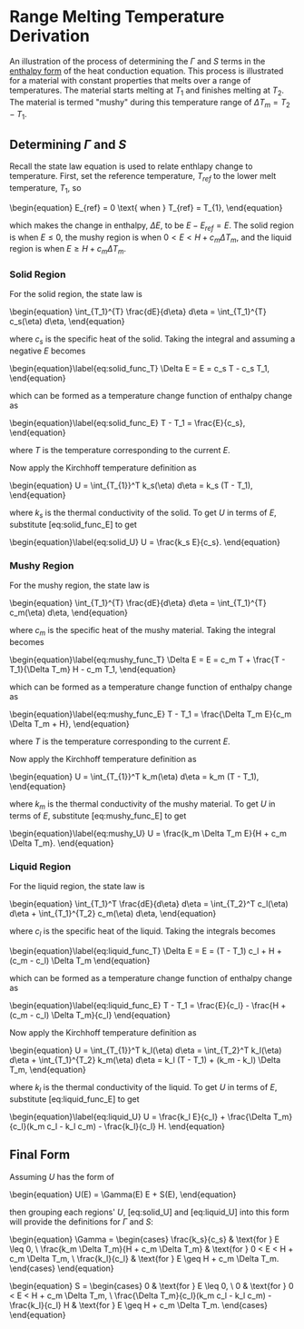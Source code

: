 # Range Melting Temperature Derivation

An illustration of the process of determining the $\Gamma$ and $S$ terms in
the [enthalpy form](enthalpy_form.md) of the heat conduction equation.
This process is illustrated for a material with constant properties that melts
over a range of temperatures.
The material starts melting at $T_1$ and finishes melting at $T_2$.
The material is termed "mushy" during this temperature range of
$\Delta T_m = T_2 - T_1$.

## Determining $\Gamma$ and $S$

Recall the state law equation is used to relate enthlapy change to temperature.
First, set the reference temperature, $T_{ref}$ to the lower melt temperature, $T_1$, so

\begin{equation}
  E_{ref} = 0 \text{ when } T_{ref} = T_{1},
\end{equation}

which makes the change in enthalpy, $\Delta E$, to be $E - E_{ref} = E$.
The solid region is when $E \leq 0$,
the mushy region is when $0 < E < H + c_m \Delta T_m$,
and the liquid region is when $E \geq H + c_m \Delta T_m$.

### Solid Region

For the solid region, the state law is

\begin{equation}
  \int_{T_1}^{T} \frac{dE}{d\eta} d\eta = \int_{T_1}^{T} c_s(\eta) d\eta,
\end{equation}

where $c_s$ is the specific heat of the solid. Taking the integral and assuming
a negative $E$ becomes

\begin{equation}\label{eq:solid_func_T}
  \Delta E = E = c_s T - c_s T_1,
\end{equation}

which can be formed as a temperature change function of enthalpy change as

\begin{equation}\label{eq:solid_func_E}
  T - T_1 = \frac{E}{c_s},
\end{equation}

where $T$ is the temperature corresponding to the current $E$.

Now apply the Kirchhoff temperature definition as

\begin{equation}
  U = \int_{T_{1}}^T k_s(\eta) d\eta = k_s (T - T_1),
\end{equation}

where $k_s$ is the thermal conductivity of the solid.
To get $U$ in terms of $E$, substitute [eq:solid_func_E] to get

\begin{equation}\label{eq:solid_U}
  U = \frac{k_s E}{c_s}.
\end{equation}

### Mushy Region

For the mushy region, the state law is

\begin{equation}
  \int_{T_1}^{T} \frac{dE}{d\eta} d\eta = \int_{T_1}^{T} c_m(\eta) d\eta,
\end{equation}

where $c_m$ is the specific heat of the mushy material. Taking the integral becomes

\begin{equation}\label{eq:mushy_func_T}
  \Delta E = E = c_m T + \frac{T - T_1}{\Delta T_m} H - c_m T_1,
\end{equation}

which can be formed as a temperature change function of enthalpy change as

\begin{equation}\label{eq:mushy_func_E}
  T - T_1 = \frac{\Delta T_m E}{c_m \Delta T_m + H},
\end{equation}

where $T$ is the temperature corresponding to the current $E$.

Now apply the Kirchhoff temperature definition as

\begin{equation}
  U = \int_{T_{1}}^T k_m(\eta) d\eta = k_m (T - T_1),
\end{equation}

where $k_m$ is the thermal conductivity of the mushy material.
To get $U$ in terms of $E$, substitute [eq:mushy_func_E] to get

\begin{equation}\label{eq:mushy_U}
  U = \frac{k_m \Delta T_m E}{H + c_m \Delta T_m}.
\end{equation}

### Liquid Region

For the liquid region, the state law is

\begin{equation}
  \int_{T_1}^T \frac{dE}{d\eta} d\eta = \int_{T_2}^T c_l(\eta) d\eta
    + \int_{T_1}^{T_2} c_m(\eta) d\eta,
\end{equation}

where $c_l$ is the specific heat of the liquid. Taking the integrals becomes

\begin{equation}\label{eq:liquid_func_T}
  \Delta E = E = (T - T_1) c_l + H + (c_m - c_l) \Delta T_m
\end{equation}

which can be formed as a temperature change function of enthalpy change as

\begin{equation}\label{eq:liquid_func_E}
  T - T_1 = \frac{E}{c_l} - \frac{H + (c_m - c_l) \Delta T_m}{c_l}
\end{equation}

Now apply the Kirchhoff temperature definition as

\begin{equation}
  U = \int_{T_{1}}^T k_l(\eta) d\eta = \int_{T_2}^T k_l(\eta) d\eta
    + \int_{T_1}^{T_2} k_m(\eta) d\eta =
    k_l (T - T_1) + (k_m - k_l) \Delta T_m,
\end{equation}

where $k_l$ is the thermal conductivity of the liquid.
To get $U$ in terms of $E$, substitute [eq:liquid_func_E] to get

\begin{equation}\label{eq:liquid_U}
  U = \frac{k_l E}{c_l} + \frac{\Delta T_m}{c_l}(k_m c_l - k_l c_m) -
    \frac{k_l}{c_l} H.
\end{equation}

## Final Form

Assuming $U$ has the form of

\begin{equation}
  U(E) = \Gamma(E) E + S(E),
\end{equation}

then grouping each regions' $U$, [eq:solid_U] and [eq:liquid_U] into this form
will provide the definitions for $\Gamma$ and $S$:

\begin{equation}
  \Gamma =
  \begin{cases}
    \frac{k_s}{c_s} & \text{for } E \leq 0, \\
    \frac{k_m \Delta T_m}{H + c_m \Delta T_m} & \text{for } 0 < E < H + c_m \Delta T_m, \\
    \frac{k_l}{c_l} & \text{for } E \geq H + c_m \Delta T_m.
  \end{cases}
\end{equation}

\begin{equation}
  S =
  \begin{cases}
    0 & \text{for } E \leq 0, \\
    0 & \text{for } 0 < E < H + c_m \Delta T_m, \\
    \frac{\Delta T_m}{c_l}(k_m c_l - k_l c_m) - \frac{k_l}{c_l} H &
    \text{for } E \geq H + c_m \Delta T_m.
  \end{cases}
\end{equation}
